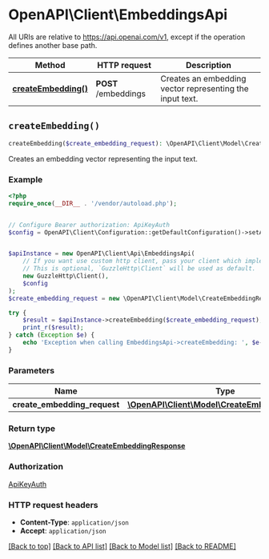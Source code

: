# OpenAPI\Client\EmbeddingsApi

All URIs are relative to https://api.openai.com/v1, except if the operation defines another base path.

| Method | HTTP request | Description |
| ------------- | ------------- | ------------- |
| [**createEmbedding()**](EmbeddingsApi.md#createEmbedding) | **POST** /embeddings | Creates an embedding vector representing the input text. |


## `createEmbedding()`

```php
createEmbedding($create_embedding_request): \OpenAPI\Client\Model\CreateEmbeddingResponse
```

Creates an embedding vector representing the input text.

### Example

```php
<?php
require_once(__DIR__ . '/vendor/autoload.php');


// Configure Bearer authorization: ApiKeyAuth
$config = OpenAPI\Client\Configuration::getDefaultConfiguration()->setAccessToken('YOUR_ACCESS_TOKEN');


$apiInstance = new OpenAPI\Client\Api\EmbeddingsApi(
    // If you want use custom http client, pass your client which implements `GuzzleHttp\ClientInterface`.
    // This is optional, `GuzzleHttp\Client` will be used as default.
    new GuzzleHttp\Client(),
    $config
);
$create_embedding_request = new \OpenAPI\Client\Model\CreateEmbeddingRequest(); // \OpenAPI\Client\Model\CreateEmbeddingRequest

try {
    $result = $apiInstance->createEmbedding($create_embedding_request);
    print_r($result);
} catch (Exception $e) {
    echo 'Exception when calling EmbeddingsApi->createEmbedding: ', $e->getMessage(), PHP_EOL;
}
```

### Parameters

| Name | Type | Description  | Notes |
| ------------- | ------------- | ------------- | ------------- |
| **create_embedding_request** | [**\OpenAPI\Client\Model\CreateEmbeddingRequest**](../Model/CreateEmbeddingRequest.md)|  | |

### Return type

[**\OpenAPI\Client\Model\CreateEmbeddingResponse**](../Model/CreateEmbeddingResponse.md)

### Authorization

[ApiKeyAuth](../../README.md#ApiKeyAuth)

### HTTP request headers

- **Content-Type**: `application/json`
- **Accept**: `application/json`

[[Back to top]](#) [[Back to API list]](../../README.md#endpoints)
[[Back to Model list]](../../README.md#models)
[[Back to README]](../../README.md)
